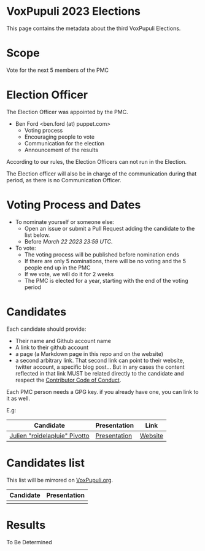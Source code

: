 # VoxPupuli 2023 Elections

This page contains the metadata about the third VoxPupuli Elections.


# Scope

Vote for the next 5 members of the PMC


# Election Officer

The Election Officer was  appointed by the PMC.

* Ben Ford <ben.ford (at) puppet.com>
  * Voting process
  * Encouraging people to vote
  * Communication for the election
  * Announcement of the results

According to our rules, the Election Officers can not run in the Election.

The Election officer will also be in charge of the communication during that
period, as there is no Communication Officer.

# Voting Process and Dates

* To nominate yourself or someone else:
    * Open an issue or submit a Pull Request adding the candidate to the list below.
    * Before *March 22 2023 23:59 UTC*.
* To vote:
    * The voting process will be published before nomination ends
    * If there are only 5 nominations, there will be no voting and the 5 people end up in the PMC
    * If we vote, we will do it for 2 weeks
    * The PMC is elected for a year, starting with the end of the voting period

# Candidates

Each candidate should provide:

- Their name and Github account name
- A link to their github account
- a page (a Markdown page in this repo and on the website)
- a second arbitrary link. That second link can point to their website, twitter
  account, a specific blog post... But in any cases the content
  reflected in that link MUST be related directly to the candidate and respect
  the [Contributor Code of Conduct](https://voxpupuli.org/coc/).

Each PMC person needs a GPG key. if you already have one, you can link to it as well.

E.g:

| Candidate                           | Presentation       | Link          |
| ----------------------------------- | ------------------ | ------------- |
| [Julien "roidelapluie" Pivotto][rg] | [Presentation][rp] | [Website][rl] |

[rg]:https://github.com/roidelapluie
[rp]:2016-01/roidelapluie.md
[rl]:https://roidelapluie.be


# Candidates list

This list will be mirrored on [VoxPupuli.org](https://voxpupuli.org/elections).

| Candidate                    | Presentation       |
| ---------------------------- | ------------------ |
|  |  |


# Results

To Be Determined

